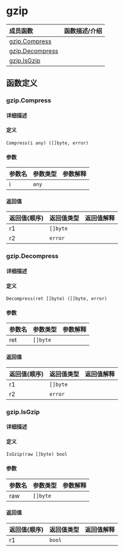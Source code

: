 # gzip

|成员函数|函数描述/介绍|
|:------|:--------|
| [gzip.Compress](#Compress) ||
| [gzip.Decompress](#Decompress) ||
| [gzip.IsGzip](#IsGzip) ||


## 函数定义
### gzip.Compress

#### 详细描述


#### 定义

`Compress(i any) ([]byte, error)`

#### 参数
|参数名|参数类型|参数解释|
|:-----------|:---------- |:-----------|
| i | `any` |   |

#### 返回值
|返回值(顺序)|返回值类型|返回值解释|
|:-----------|:---------- |:-----------|
| r1 | `[]byte` |   |
| r2 | `error` |   |


### gzip.Decompress

#### 详细描述


#### 定义

`Decompress(ret []byte) ([]byte, error)`

#### 参数
|参数名|参数类型|参数解释|
|:-----------|:---------- |:-----------|
| ret | `[]byte` |   |

#### 返回值
|返回值(顺序)|返回值类型|返回值解释|
|:-----------|:---------- |:-----------|
| r1 | `[]byte` |   |
| r2 | `error` |   |


### gzip.IsGzip

#### 详细描述


#### 定义

`IsGzip(raw []byte) bool`

#### 参数
|参数名|参数类型|参数解释|
|:-----------|:---------- |:-----------|
| raw | `[]byte` |   |

#### 返回值
|返回值(顺序)|返回值类型|返回值解释|
|:-----------|:---------- |:-----------|
| r1 | `bool` |   |


